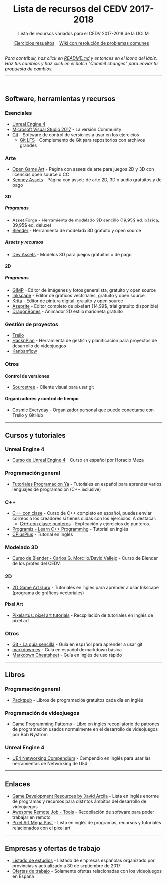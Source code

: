 <h1 align="center">
Lista de recursos del CEDV 2017-2018
</h1> 
<div align="center">
    <p>
        Lista de recursos variados para el CEDV 2017-2018 de la UCLM
    </p>
    <a href="https://github.com/cedv-2017/examples">Ejercicios resueltos</a>&nbsp;&nbsp;&nbsp;
    <a href="https://github.com/cedv-2017/examples/wiki">Wiki con resolución de problemas comunes</a>&nbsp;&nbsp;&nbsp;
</div>
<br>

_Para contribuir, haz click en [README.md](https://github.com/cedv-2017/resources-list/blob/master/README.md) y entonces en el icono del lápiz. Haz tus cambios y haz click en el botón "Commit changes" para enviar tu propuesta de cambios._

------
<br>

## Software, herramientas y recursos
### Esenciales
- [Unreal Engine 4](https://www.unrealengine.com/)
- [Microsoft Visual Studio 2017](https://www.visualstudio.com/es/downloads/) - La versión Community
- [Git](https://git-scm.com/) - Software de control de versiones a usar en los ejercicios
    - [Git LFS](https://git-lfs.github.com/) - Complemento de Git para repositorios con archivos grandes

### Arte
- [Open Game Art](https://opengameart.org/) - Página con assets de arte para juegos 2D y 3D con licencias open source o CC
- [Kenney Assets](https://kenney.nl/assets) - Página con assets de arte 2D, 3D o audio gratuitos y de pago
#### 3D
##### Programas
- [Asset Forge](https://assetforge.io/) - Herramienta de modelado 3D sencillo (19,95\$ ed. básica, 39,95\$ ed. deluxe)
- [Blender](https://www.blender.org/) - Herramienta de modelado 3D gratuito y open source
##### Assets y recursos
- [Dev Assets](http://devassets.com/) - Modelos 3D para juegos gratuitos o de pago

#### 2D
##### Programas
- [GIMP](https://www.gimp.org/) - Editor de imágenes y fotos generalista, gratuito y open source
- [Inkscape](https://inkscape.org/es/) - Editor de gráficos vectoriales, gratuito y open source
- [Krita](https://krita.org/es/) - Editor de pintura digital, gratuito y open source
- [Aseprite](https://www.aseprite.org/) - Editor completo de pixel art (14,99\$, trial gratuito disponible)
- [DragonBones](http://dragonbones.com) - Animador 2D estilo marioneta gratuito

### Gestión de proyectos
- [Trello](https://trello.com)
- [HacknPlan](http://hacknplan.com) - Herramienta de gestión y planificación para proyectos de desarrollo de videojuegos
- [Kanbanflow](https://kanbanflow.com)

### Otros
#### Control de versiones
- [Sourcetree](https://www.sourcetreeapp.com/) - Cliente visual para usar git
#### Organizadores y control de tiempo
- [Cosmic Everyday](https://itch.io/t/133046/cosmic-everyday-a-personal-organizer-with-superpowers) - Organizador personal que puede conectarse con Trello y GitHub

------
## Cursos y tutoriales
### Unreal Engine 4
- [Curso de Unreal Engine 4](https://youtu.be/dx6DYUKGrQA) - Curso en español por Horacio Meza

### Programación general
- [Tutoriales Programacion Ya](https://www.tutorialesprogramacionya.com) - Tutoriales en español para aprender varios lenguajes de programación (C++ inclusive)

### C++
- [C++ con clase](http://c.conclase.net/curso/index.php) - Curso de C++ completo en español, puedes enviar correos a los creadores si tienes dudas con los ejercicios. A destacar:
    - [C++ con clase: punteros](http://c.conclase.net/curso/index.php?cap=012#inicio) - Explicación y ejercicios de punteros.
- [Programiz - Learn C++ Programming](https://www.programiz.com/cpp-programming) - Tutorial en inglés
- [CPlusPlus](http://www.cplusplus.com/doc/tutorial/) - Tutorial en inglés

### Modelado 3D
- [Curso de Blender - Carlos G. Morcillo/David Vallejo](http://www.esi.uclm.es/www/cglez/fundamentos3D/) - Curso de Blender de los profes del CEDV.

### 2D
- [2D Game Art Guru](http://www.2dgameartguru.com/) - Tutoriales en inglés para aprender a usar Inkscape (programa de gráficos vectoriales)
#### Pixel Art
- [Pixelartus: pixel art tutorials](https://pixelartus.com/post/126601293636/pixel-art-tutorials) - Recopilación de tutoriales en inglés de pixel art

### Otros
- [Git - La guía sencilla](http://rogerdudler.github.io/git-guide/index.es.html) - Guía en español para aprender a usar git
- [markdown.es](https://markdown.es) - Guía en español de markdown básica
- [Markdown Cheatsheet](https://github.com/adam-p/markdown-here/wiki/Markdown-Cheatsheet) - Guía en inglés de uso rápido


------
## Libros
### Programación general
- [Packtpub](https://www.packtpub.com/packt/offers/free-learning) - Libros de programación gratuitos cada día en inglés
### Programación de videojuegos
- [Game Programming Patterns](http://gameprogrammingpatterns.com/contents.html) - Libro en inglés recopilatorio de patrones de programación usados normalmente en el desarrollo de videojuegos por Bob Nystrom

### Unreal Engine 4
- [UE4 Networking Compendium](http://cedric-neukirchen.net/Downloads/Compendium/UE4_Network_Compendium_by_Cedric_eXi_Neukirchen.pdf) - Compendio en inglés para usar las herramientas de Networking de UE4


------
## Enlaces
- [Game Development Resources by David Arcila](https://game-development.zeef.com/david.arcilla) - Lista en inglés enorme de programas y recursos para distintos ámbitos del desarrollo de videojuegos
- [Awesome Remote Job - Tools](https://github.com/lukasz-madon/awesome-remote-job/blob/master/README.md#tools) - Recopilación de software para poder trabajar en remoto
- [Pixel Art Mega Post](https://pixelartus.com/post/126605275911/the-pixel-art-mega-post) - Lista en inglés de programas, recursos y tutoriales relacionados con el pixel art

------
## Empresas y ofertas de trabajo
- [Listado de estudios](https://www.hobbyconsolas.com/reportajes/estudios-desarrollo-espanoles-comunidades-provincias-61460?amp) - Listado de empresas españolas organizado por provincias y actualizado a 30 de septiembre de 2017
- [Ofertas de trabajo](http://www.stratos-ad.com/trabajo) - Solamente ofertas relacionadas con los videojuegos en España


